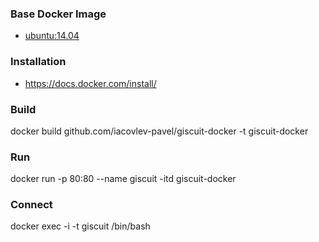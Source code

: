 ### Base Docker Image
* [ubuntu:14.04](https://registry.hub.docker.com/u/library/ubuntu/)

### Installation
* https://docs.docker.com/install/

### Build
docker build github.com/iacovlev-pavel/giscuit-docker -t giscuit-docker

### Run
docker run -p 80:80 --name giscuit -itd giscuit-docker

### Connect
docker exec -i -t giscuit /bin/bash
